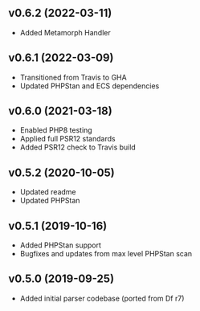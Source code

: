## v0.6.2 (2022-03-11)
* Added Metamorph Handler

## v0.6.1 (2022-03-09)
* Transitioned from Travis to GHA
* Updated PHPStan and ECS dependencies

## v0.6.0 (2021-03-18)
* Enabled PHP8 testing
* Applied full PSR12 standards
* Added PSR12 check to Travis build

## v0.5.2 (2020-10-05)
* Updated readme
* Updated PHPStan

## v0.5.1 (2019-10-16)
* Added PHPStan support
* Bugfixes and updates from max level PHPStan scan

## v0.5.0 (2019-09-25)
* Added initial parser codebase (ported from Df r7)
